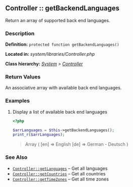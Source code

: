 
Controller :: getBackendLanguages
-------------------------------------------

Return an array of supported back end languages.


### Description ###

**Definition:** `protected function getBackendLanguages()`

**Located in:** *system/libraries/Controller.php*

**Class hierarchy:** *[System](../System.php) > [Controller](../Controller.php)*


### Return Values ###

An associative array with available back end languages.


### Examples ###

1. Display a list of available back end languages

	```php
	<?php

	$arrLanguages = $this->getBackendLanguages();
	print_r($arrLanguages);
	```
	> Array ( [en] => English [de] => German - Deutsch )


### See Also ###

- [`Controller::getLanguages`](getLanguages.md) – Get all languages
- [`Controller::getCountries`](getCountries.md) – Get all countries
- [`Controller::getTimeZones`](getTimeZones.md) – Get all time zones
